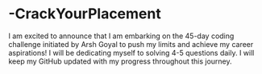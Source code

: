 # -CrackYourPlacement
I am excited to announce that I am embarking on the 45-day coding challenge initiated by Arsh Goyal to push my limits and achieve my career aspirations! I will be dedicating myself to solving 4-5 questions daily. I will keep my GitHub updated with my progress throughout this journey.
